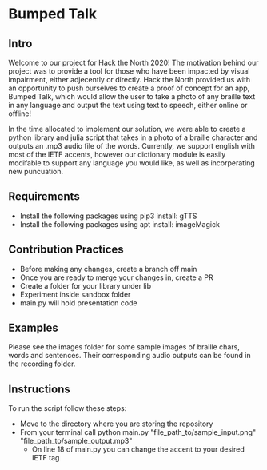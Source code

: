 # Bumped Talk

## Intro
Welcome to our project for Hack the North 2020!
The motivation behind our project was to provide a tool for those who have been impacted by visual impairment, either
adjecently or directly. Hack the North provided us with an opportunity to push ourselves to create a proof of concept for
an app, Bumped Talk, which would allow the user to take a photo of any braille text in any language and output the text
using text to speech, either online or offline!

In the time allocated to implement our solution, we were able to create a python library and julia 
script that takes in a photo of a braille character and outputs an .mp3 audio file of the words. Currently, we support 
english with most of the IETF accents, however our dictionary module is easily modifable to support any language you 
would like, as well as incorperating new puncuation.

## Requirements
- Install the following packages using pip3 install: gTTS
- Install the following packages using apt install: imageMagick

## Contribution Practices
- Before making any changes, create a branch off main
- Once you are ready to merge your changes in, create a PR
- Create a folder for your library under lib
- Experiment inside sandbox folder
- main.py will hold presentation code

## Examples
Please see the images folder for some sample images of braille chars, words and sentences. Their corresponding audio
outputs can be found in the recording folder.

## Instructions
To run the script follow these steps:
- Move to the directory where you are storing the repository
- From your terminal call python main.py "file_path_to/sample_input.png" "file_path_to/sample_output.mp3"
  - On line 18 of main.py you can change the accent to your desired IETF tag
 
